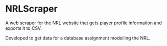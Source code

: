 # NRLScraper
A web scraper for the NRL website that gets player profile information and exports it to CSV.

Developed to get data for a database assignment modelling the NRL.
